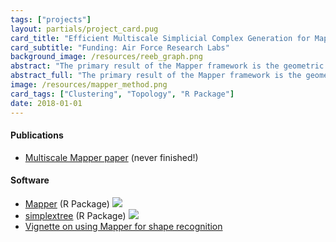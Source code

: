 ```yaml
---
tags: ["projects"]
layout: partials/project_card.pug
card_title: "Efficient Multiscale Simplicial Complex Generation for Mapper"
card_subtitle: "Funding: Air Force Research Labs"
background_image: /resources/reeb_graph.png
abstract: "The primary result of the Mapper framework is the geometric realization of a simplicial complex, depicting topological relationships and structures suitable for visualizing, analyzing, and comparing high dimensional data..."
abstract_full: "The primary result of the Mapper framework is the geometric realization of a simplicial complex, depicting topological relationships and structures suitable for visualizing, analyzing, and comparing high dimensional data. As an unsupervised tool that may be used for exploring or modeling heterogeneous types of data, Mapper naturally relies on a number of parameters which explicitly control the quality of the resulting construction; one such critical parameter controls the entire relational component of the output complex. In practice, there is little guidance on what values may provide 'better' or more 'stable' sets of simplices. In this effort, we provide a new algorithm that enables efficient computation of successive mapper realizations with respect to this crucial parameter. Our results not only enhances the exploratory/confirmatory aspect of Mapper, but also give tractability to recent theoretical extensions to Mapper related to persistence and stability."
image: /resources/mapper_method.png
card_tags: ["Clustering", "Topology", "R Package"]
date: 2018-01-01
---
```




<div class="flex items-center px-2 py-1 bg-gray-100">

<h4 class="font-bold bg-gray-100">
Publications
</h4>

</div>

<div class="p-2 overflow-auto px-4 py-2 bg-white-100">

<div class="prose-md lisc-desc text-sm space-y-2">

- [Multiscale Mapper paper](resources/indexed_mapper.pdf) (never
  finished!)

</div>

</div>

<div class="flex items-center px-2 py-1 bg-gray-100">

<h4 class="font-bold bg-gray-100">
Software
</h4>

</div>

<div class="p-2 overflow-auto px-4 py-2 bg-white-100">

<div class="prose-md lisc-desc text-sm space-y-2">

- [Mapper](https://peekxc.github.io/Mapper/) (R Package)
  <a href="https://github.com/peekxc/Mapper" class="float-right"><img
  src="https://lifecycle.r-lib.org/articles/figures/lifecycle-deprecated.svg" /></a>
- [simplextree](https://github.com/peekxc/simplextree) (R Package)
  <a href="https://cran.r-project.org/package=simplextree"
  class="float-right"><img
  src="https://cranlogs.r-pkg.org/badges/grand-total/simplextree" /></a>
- [Vignette on using Mapper for shape
  recognition](https://peekxc.github.io/Mapper/articles/ShapeRecognition.html)

</div>

</div>
